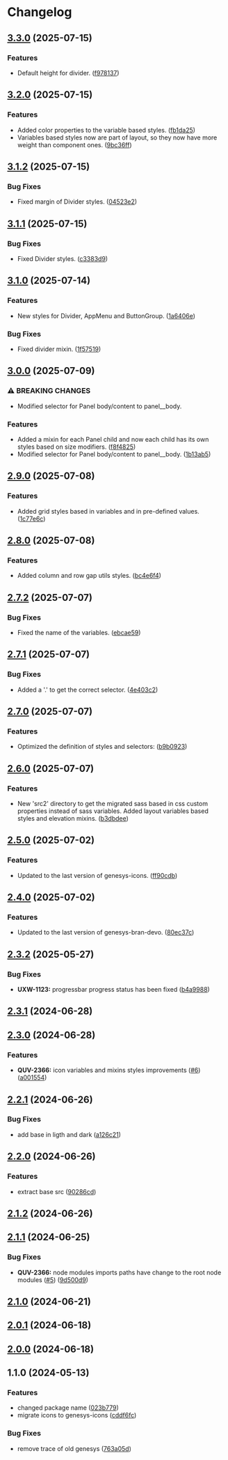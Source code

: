 # Changelog

## [3.3.0](https://github.com/DevoInc/genesys-styles/compare/3.2.0...3.3.0) (2025-07-15)


### Features

* Default height for divider. ([f978137](https://github.com/DevoInc/genesys-styles/commit/f97813765af20705dee8b92c2c1ec7e4ba3c7fd8))

## [3.2.0](https://github.com/DevoInc/genesys-styles/compare/3.1.2...3.2.0) (2025-07-15)


### Features

* Added color properties to the variable based styles. ([fb1da25](https://github.com/DevoInc/genesys-styles/commit/fb1da254c157e922a2d1bad04901678d9749dca5))
* Variables based styles now are part of layout, so they now have more weight than component ones. ([9bc36ff](https://github.com/DevoInc/genesys-styles/commit/9bc36ff6fe311f978c844a1604cd146f408c5b2e))

## [3.1.2](https://github.com/DevoInc/genesys-styles/compare/3.1.1...3.1.2) (2025-07-15)


### Bug Fixes

* Fixed margin of Divider styles. ([04523e2](https://github.com/DevoInc/genesys-styles/commit/04523e2851822937c18b748b0f9d9f843c8ab52f))

## [3.1.1](https://github.com/DevoInc/genesys-styles/compare/3.1.0...3.1.1) (2025-07-15)


### Bug Fixes

* Fixed Divider styles. ([c3383d9](https://github.com/DevoInc/genesys-styles/commit/c3383d9132e76352706876cfece546b2472d4e1a))

## [3.1.0](https://github.com/DevoInc/genesys-styles/compare/3.0.0...3.1.0) (2025-07-14)


### Features

* New styles for Divider, AppMenu and ButtonGroup. ([1a6406e](https://github.com/DevoInc/genesys-styles/commit/1a6406e7175dff942b5048681b5c6ddc182b1255))


### Bug Fixes

* Fixed divider mixin. ([1f57519](https://github.com/DevoInc/genesys-styles/commit/1f57519f69c9f7356a162419a2087039816430b5))

## [3.0.0](https://github.com/DevoInc/genesys-styles/compare/2.9.0...3.0.0) (2025-07-09)


### ⚠ BREAKING CHANGES

* Modified selector for Panel body/content to panel__body.

### Features

* Added a mixin for each Panel child and now each child has its own styles based on size modifiers. ([f8f4825](https://github.com/DevoInc/genesys-styles/commit/f8f482524644f94a066f8f791b76f8e056087404))
* Modified selector for Panel body/content to panel__body. ([1b13ab5](https://github.com/DevoInc/genesys-styles/commit/1b13ab5733001f7254b619f5c455a802753beb1f))

## [2.9.0](https://github.com/DevoInc/genesys-styles/compare/2.8.0...2.9.0) (2025-07-08)


### Features

* Added grid styles based in variables and in pre-defined values. ([1c77e6c](https://github.com/DevoInc/genesys-styles/commit/1c77e6cbb0e1ff57b8079b2844bb3c4e650e20e5))

## [2.8.0](https://github.com/DevoInc/genesys-styles/compare/2.7.2...2.8.0) (2025-07-08)


### Features

* Added column and row gap utils styles. ([bc4e6f4](https://github.com/DevoInc/genesys-styles/commit/bc4e6f41fcaad6ff516ad4f76e8d5620f03d822d))

## [2.7.2](https://github.com/DevoInc/genesys-styles/compare/2.7.1...2.7.2) (2025-07-07)


### Bug Fixes

* Fixed the name of the variables. ([ebcae59](https://github.com/DevoInc/genesys-styles/commit/ebcae594b06e53e5a9e28748e5315434cf41048d))

## [2.7.1](https://github.com/DevoInc/genesys-styles/compare/2.7.0...2.7.1) (2025-07-07)


### Bug Fixes

* Added a '.' to get the correct selector. ([4e403c2](https://github.com/DevoInc/genesys-styles/commit/4e403c25055cbad266b8b3e0fe21bfac460a5648))

## [2.7.0](https://github.com/DevoInc/genesys-styles/compare/2.6.0...2.7.0) (2025-07-07)


### Features

* Optimized the definition of styles and selectors: ([b9b0923](https://github.com/DevoInc/genesys-styles/commit/b9b09230abc67a72df51fc696d958aa2c29c0b84))

## [2.6.0](https://github.com/DevoInc/genesys-styles/compare/2.5.0...2.6.0) (2025-07-07)


### Features

* New 'src2' directory to get the migrated sass based in css custom properties instead of sass variables. Added layout variables based styles and elevation mixins. ([b3dbdee](https://github.com/DevoInc/genesys-styles/commit/b3dbdee93af39221f2c1560c9d47ca0cc3c49b30))

## [2.5.0](https://github.com/DevoInc/genesys-styles/compare/2.4.0...2.5.0) (2025-07-02)


### Features

* Updated to the last version of genesys-icons. ([ff90cdb](https://github.com/DevoInc/genesys-styles/commit/ff90cdb31a8fcfee2730fdc7b9ff02a3bb05fc04))

## [2.4.0](https://github.com/DevoInc/genesys-styles/compare/2.3.2...2.4.0) (2025-07-02)


### Features

* Updated to the last version of genesys-bran-devo. ([80ec37c](https://github.com/DevoInc/genesys-styles/commit/80ec37c2261d4c84eee0ca9879022e6dd3e0667a))

## [2.3.2](https://github.com/DevoInc/genesys-styles/compare/2.3.1...2.3.2) (2025-05-27)


### Bug Fixes

* **UXW-1123:** progressbar progress status has been fixed ([b4a9988](https://github.com/DevoInc/genesys-styles/commit/b4a99881bd0f2cac51781ecfcaa16bcf3f5fe7e7))

## [2.3.1](https://github.com/DevoInc/genesys-styles/compare/2.3.0...2.3.1) (2024-06-28)

## [2.3.0](https://github.com/DevoInc/genesys-styles/compare/2.2.1...2.3.0) (2024-06-28)


### Features

* **QUV-2366:** icon variables and mixins styles improvements ([#6](https://github.com/DevoInc/genesys-styles/issues/6)) ([a001554](https://github.com/DevoInc/genesys-styles/commit/a0015549db8e5ae523e33908c5b8d6bd5a016575))

## [2.2.1](https://github.com/DevoInc/genesys-styles/compare/2.2.0...2.2.1) (2024-06-26)


### Bug Fixes

* add base in ligth and dark ([a126c21](https://github.com/DevoInc/genesys-styles/commit/a126c2196365915ab190c3bb757ec45fa15211d0))

## [2.2.0](https://github.com/DevoInc/genesys-styles/compare/2.1.2...2.2.0) (2024-06-26)


### Features

* extract base src ([90286cd](https://github.com/DevoInc/genesys-styles/commit/90286cdacd55cfe75d83d241b5598f6ff9c5fc60))

## [2.1.2](https://github.com/DevoInc/genesys-styles/compare/2.1.1...2.1.2) (2024-06-26)

## [2.1.1](https://github.com/DevoInc/genesys-styles/compare/2.1.0...2.1.1) (2024-06-25)


### Bug Fixes

* **QUV-2366:** node modules imports paths have change to the root node modules ([#5](https://github.com/DevoInc/genesys-styles/issues/5)) ([9d500d9](https://github.com/DevoInc/genesys-styles/commit/9d500d9745c42d0998ec35bb8b8f3c51f7ec2bf2))

## [2.1.0](https://github.com/DevoInc/genesys-styles/compare/2.0.1...2.1.0) (2024-06-21)

## [2.0.1](https://github.com/DevoInc/genesys-styles/compare/2.0.0...2.0.1) (2024-06-18)

## [2.0.0](https://github.com/DevoInc/genesys-styles/compare/1.1.0...2.0.0) (2024-06-18)

## 1.1.0 (2024-05-13)


### Features

* changed package name ([023b779](https://github.com/DevoInc/genesys-styles/commit/023b779ad5be6fec12a7c9c0b119d4daa3f5a756))
* migrate icons to genesys-icons ([cddf6fc](https://github.com/DevoInc/genesys-styles/commit/cddf6fc589ac2fef13b256e10bc538ce84d64e0f))


### Bug Fixes

* remove trace of old genesys ([763a05d](https://github.com/DevoInc/genesys-styles/commit/763a05d7b7913bab6332f0979bea894066ab89ec))
